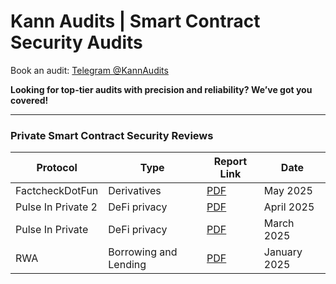 # Kann Audits | Smart Contract Security Audits

Book an audit: [Telegram @KannAudits](https://t.me/kannaudits)

**Looking for top-tier audits with precision and reliability? We’ve got you covered!**


--------------------------------------

**<h3>Private Smart Contract Security Reviews</h3>**

| Protocol| Type | Report Link  | Date |
|-------|-----|----------|-------------|
| FactcheckDotFun |  Derivatives | [PDF](https://github.com/Kann-Audits/Kann-Audits/blob/main/reports/pdf-format/FactcheckDotFun.pdf)| May 2025
| Pulse In Private 2 | DeFi privacy  | [PDF](https://github.com/Kann-Audits/Kann-Audits/blob/main/reports/pdf-format/PIP%20v2.pdf) | April 2025
| Pulse In Private | DeFi privacy  | [PDF](https://github.com/Kann-Audits/Kann-Audits/blob/main/reports/pdf-format/PIP.pdf) | March 2025
| RWA |  Borrowing and Lending | [PDF](https://github.com/Kann-Audits/Kann-Audits/blob/main/reports/pdf-format/RWASucks.pdf)      |     January 2025        |




